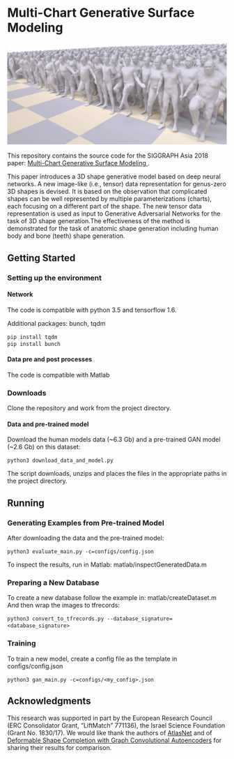 
# Multi-Chart Generative Surface Modeling

<p align="center">
  <img src="teaser.jpg"/>
</p>

This repository contains the source code for the SIGGRAPH Asia 2018 paper: [Multi-Chart Generative Surface Modeling ](https://arxiv.org/pdf/1806.02143).

This paper introduces a 3D shape generative model based on deep neural networks. A new image-like (i.e., tensor) data representation for genus-zero 3D shapes is devised. It is based on the observation that complicated shapes can be well represented by multiple parameterizations (charts), each focusing on a different part of the shape. The new tensor data representation is used as input to Generative Adversarial Networks for the task of 3D shape generation.The effectiveness of the method is demonstrated for the task of anatomic shape generation including human body and bone (teeth) shape generation.

## Getting Started

### Setting up the environment
#### Network
The code is compatible with python 3.5 and tensorflow 1.6.

Additional packages: bunch, tqdm
```
pip install tqdm
pip install bunch
```
#### Data pre and post processes
The code is compatible with Matlab

### Downloads
Clone the repository and work from the project directory.

#### Data and pre-trained model
Download the human models data (~6.3 Gb) and a pre-trained GAN model (~2.6 Gb) on this dataset:
```
python3 download_data_and_model.py
```
The script downloads, unzips and places the files in the appropriate paths in the project directory.

## Running

### Generating Examples from Pre-trained Model
After downloading the data and the pre-trained model:
```
python3 evaluate_main.py -c=configs/config.json
```
To inspect the results, run in Matlab:
matlab/inspectGeneratedData.m

### Preparing a New Database
To create a new database follow the example in: matlab/createDataset.m
And then wrap the images to tfrecords:

```
python3 convert_to_tfrecords.py --database_signature=<database_signature>
```

### Training
To train a new model, create a config file as the template in configs/config.json
```
python3 gan_main.py -c=configs/<my_config>.json
```

## Acknowledgments
This research was supported in part by the European Research Council (ERC Consolidator Grant, ”LiftMatch” 771136), the Israel Science Foundation (Grant No. 1830/17). We would like thank the authors of  [AtlasNet](http://imagine.enpc.fr/~groueixt/atlasnet/) and of   [Deformable Shape Completion with Graph Convolutional Autoencoders](https://arxiv.org/abs/1712.00268) for sharing their results for comparison.

